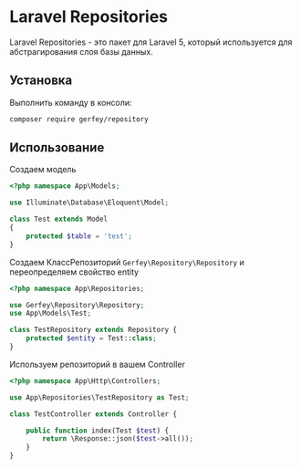 # Laravel Repositories

Laravel Repositories - это пакет для Laravel 5, который используется для абстрагирования слоя базы данных.

## Установка

Выполнить команду в консоли:


 ```bash
 composer require gerfey/repository
 ```


## Использование

Создаем модель

```php
<?php namespace App\Models;

use Illuminate\Database\Eloquent\Model;

class Test extends Model
{
    protected $table = 'test';
}
```

Cоздаем КлассРепозиторий ```Gerfey\Repository\Repository``` и переопределяем свойство entity

```php
<?php namespace App\Repositories;

use Gerfey\Repository\Repository;
use App\Models\Test;

class TestRepository extends Repository {
    protected $entity = Test::class;
}
```

Используем репозиторий в вашем Controller

```php
<?php namespace App\Http\Controllers;

use App\Repositories\TestRepository as Test;

class TestController extends Controller {

    public function index(Test $test) {
        return \Response::json($test->all());
    }
}
```
